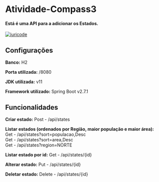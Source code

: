 # Atividade-Compass3
#### Está é uma API para a adicionar os Estados. 

[![iuricode](https://github-readme-stats.vercel.app/api/top-langs/?username=iuricode&hide=html&layout=compact=true&theme=default)](https://github.com/anuraghazra/github-readme-stats)

## Configurações

**Banco:** H2

**Porta utilizada:** /8080

**JDK utilizada:** v11

**Framework utilizado:** Spring Boot v2.7.1

## Funcionalidades

**Criar estado:** Post - /api/states

**Listar estados (ordenados por Região, maior população e maior área):** </br>
Get - /api/states?sort=populacao,Desc </br>
Get - /api/states?sort=area,Desc </br>
Get - /api/states?region=NORTE

**Listar estado por id:** Get - /api/states/{id}

**Alterar estado:** Put - /api/states/{id}

**Deletar estado:** Delete - /api/states/{id}

